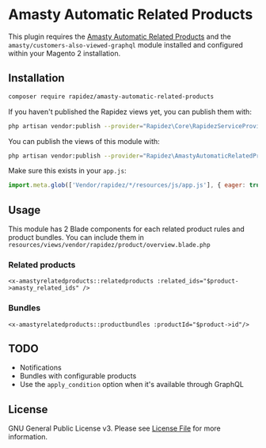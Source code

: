 # Amasty Automatic Related Products

This plugin requires the [Amasty Automatic Related Products](https://amasty.com/automatic-related-products-for-magento-2.html) and the `amasty/customers-also-viewed-graphql` module installed and configured within your Magento 2 installation.

## Installation

```bash
composer require rapidez/amasty-automatic-related-products
```

If you haven't published the Rapidez views yet, you can publish them with:
```bash
php artisan vendor:publish --provider="Rapidez\Core\RapidezServiceProvider" --tag=views
```

You can publish the views of this module with:
```bash
php artisan vendor:publish --provider="Rapidez\AmastyAutomaticRelatedProducts\AmastyAutomaticRelatedProductsServiceProvider" --tag=views
```

Make sure this exists in your `app.js`:
```js
import.meta.glob(['Vendor/rapidez/*/resources/js/app.js'], { eager: true });
```

## Usage

This module has 2 Blade components for each related product rules and product bundles. You can include them in `resources/views/vendor/rapidez/product/overview.blade.php`

### Related products
```
<x-amastyrelatedproducts::relatedproducts :related_ids="$product->amasty_related_ids" />
```

### Bundles
```
<x-amastyrelatedproducts::productbundles :productId="$product->id"/>
```

## TODO

- Notifications
- Bundles with configurable products
- Use the `apply_condition` option when it's available through GraphQL

## License

GNU General Public License v3. Please see [License File](LICENSE) for more information.
